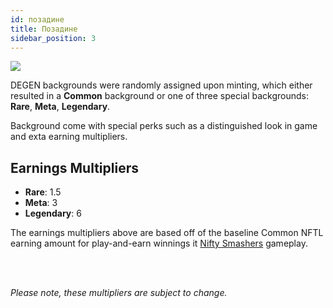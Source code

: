```yaml
---
id: позадине
title: Позадине
sidebar_position: 3
---
```


![](/img/rngBackgrounds.gif)

DEGEN backgrounds were randomly assigned upon minting, which either resulted in a **Common** background or one of three special backgrounds: **Rare**, **Meta**, **Legendary**.

Background come with special perks such as a distinguished look in game and exta earning multipliers.

## Earnings Multipliers

- **Rare**: 1.5
- **Meta**: 3
- **Legendary**: 6

The earnings multipliers above are based off of the baseline Common NFTL earning amount for play-and-earn winnings it [Nifty Smashers](https://docs.niftyleague.com/guides/nifty-smashers/general-info) gameplay.

<br></br>

_Please note, these multipliers are subject to change._
